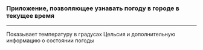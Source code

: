 ### Приложение, позволяющее узнавать погоду в городе в текущее время
****
Показывает температуру в градусах Цельсия и дополнительную информацию о состоянии погоды